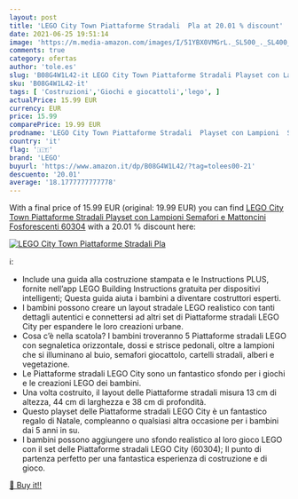```yaml
---
layout: post
title: 'LEGO City Town Piattaforme Stradali  Pla at 20.01 % discount'
date: 2021-06-25 19:51:14
image: 'https://m.media-amazon.com/images/I/51YBX0VMGrL._SL500_._SL400_.jpg'
comments: true
category: ofertas
author: 'tole.es'
slug: 'B08G4W1L42-it LEGO City Town Piattaforme Stradali Playset con Lampioni...'
sku: 'B08G4W1L42-it'
tags: [ 'Costruzioni','Giochi e giocattoli','lego', ]
actualPrice: 15.99 EUR
currency: EUR
price: 15.99
comparePrice: 19.99 EUR
prodname: 'LEGO City Town Piattaforme Stradali  Playset con Lampioni  Semafori e Mattoncini Fosforescenti  60304'
country: 'it'
flag: '🇮🇹'
brand: 'LEGO'
buyurl: 'https://www.amazon.it/dp/B08G4W1L42/?tag=tolees00-21'
descuento: '20.01'
average: '18.1777777777778'
---
```


With a final price of 15.99 EUR (original: 19.99 EUR) you can find [LEGO City Town Piattaforme Stradali  Playset con Lampioni  Semafori e Mattoncini Fosforescenti  60304](https://www.amazon.it/dp/B08G4W1L42/?tag=tolees00-21) with a  20.01 % discount here:

[![LEGO City Town Piattaforme Stradali  Pla](https://m.media-amazon.com/images/I/51YBX0VMGrL._SL500_._SL400_.jpg)](https://www.amazon.it/dp/B08G4W1L42/?tag=tolees00-21)

ℹ️:

- Include una guida alla costruzione stampata e le Instructions PLUS, fornite nell’app LEGO Building Instructions gratuita per dispositivi intelligenti; Questa guida aiuta i bambini a diventare costruttori esperti.
- I bambini possono creare un layout stradale LEGO realistico con tanti dettagli autentici e connettersi ad altri set di Piattaforme stradali LEGO City per espandere le loro creazioni urbane.
- Cosa c’è nella scatola? I bambini troveranno 5 Piattaforme stradali LEGO con segnaletica orizzontale, dossi e strisce pedonali, oltre a lampioni che si illuminano al buio, semafori giocattolo, cartelli stradali, alberi e vegetazione.
- Le Piattaforme stradali LEGO City sono un fantastico sfondo per i giochi e le creazioni LEGO dei bambini.
- Una volta costruito, il layout delle Piattaforme stradali misura 13 cm di altezza, 44 cm di larghezza e 38 cm di profondità.
- Questo playset delle Piattaforme stradali LEGO City è un fantastico regalo di Natale, compleanno o qualsiasi altra occasione per i bambini dai 5 anni in su.
- I bambini possono aggiungere uno sfondo realistico al loro gioco LEGO con il set delle Piattaforme stradali LEGO City (60304); Il punto di partenza perfetto per una fantastica esperienza di costruzione e di gioco.

[🛒 Buy it!!](https://www.amazon.it/dp/B08G4W1L42/?tag=tolees00-21)

